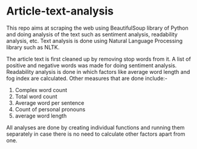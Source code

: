 # Article-text-analysis
This repo aims at scraping the web using BeautifulSoup library of Python and doing analysis of the text such as sentiment analysis, readability analysis, etc.
Text analysis is done using Natural Language Processing library such as NLTK.

The article text is first cleaned up by removing stop words from it.
A list of positive and negative words was made for doing sentiment analysis. 
Readability analysis is done in which factors like average word length and fog index are calculated. 
Other measures that are done include:-
1. Complex word count
2. Total word count
3. Average word per sentence
4. Count of personal pronouns
5. average word length

All analyses are done by creating individual functions and running them separately in case there is no need to calculate other factors apart from one.
